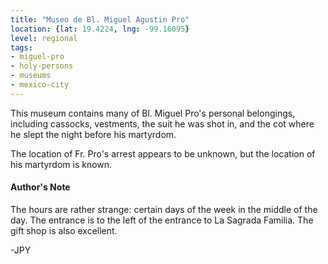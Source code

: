 ```yaml
---
title: "Museo de Bl. Miguel Agustin Pro"
location: {lat: 19.4224, lng: -99.16095}
level: regional
tags:
- miguel-pro
- holy-persons
- museums
- mexico-city
---
```


This museum contains many of Bl. Miguel Pro's personal belongings, including cassocks, vestments, the suit he was shot in, and the cot where he slept the night before his martyrdom.

The location of Fr. Pro's arrest appears to be unknown, but the location of his martyrdom is known.

#### Author's Note

The hours are rather strange: certain days of the week in the middle of the day.  The entrance is to the left of the entrance to La Sagrada Familia.  The gift shop is also excellent.

-JPY